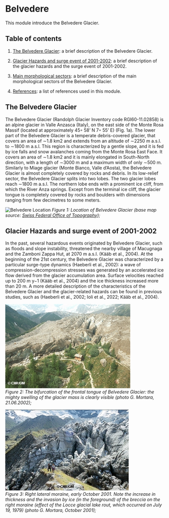 # Belvedere


This module introduce the Belvedere Glacier.

## Table of contents

1. [The Belvedere Glacier](#the-belvedere-glacier): a brief description of the Belvedere Glacier.

2. [Glacier Hazards and surge event of 2001-2002](#glacier-hazards-and-surge-event-of-2001-2002): a brief description of the glacier hazards and the surge event of 2001-2002.

3. [Main morphological sectors](#main-morphological-sectors): a brief description of the main morphological sectors of the Belvedere Glacier.

4. [References](#references): a list of references used in this module.

## The Belvedere Glacier

The Belvedere Glacier (Randolph Glacier Inventory code RGI60-11.02858) is an alpine glacier in Valle Anzasca (Italy), on the east side of the Monte Rosa Massif (located at approximately 45◦ 58’ N 7◦ 55’ E) (Fig. 1a). The lower part of the Belvedere Glacier is a temperate debris-covered glacier, that covers an area of ∼1.8 km2 and extends from an altitude of ∼2250 m a.s.l. to ∼1800 m a.s.l.
This region is characterized by a gentle slope, and it is fed by ice falls and snow avalanches coming from the Monte Rosa East Face.
It covers an area of ∼1.8 km2 and it is mainly elongated in South-North direction, with a length of ∼3000 m and a maximum width of only ∼500 m. Similarly to Miage glacier (Monte Bianco, Valle d’Aosta), the Belvedere Glacier is almost completely covered by rocks and debris.
In its low-relief sector, the Belvedere Glacier splits into two lobes. The two glacier lobes reach ∼1800 m a.s.l. The northern lobe ends with a prominent ice cliff, from which the River Anza springs.
Except from the terminal ice cliff, the glacier tongue is completely covered by rocks and boulders with dimensions ranging from few decimetres to some meters.

![Belvedere Location](../assets/img/intro/belvedere_location.png "Belvedere Location")
*Figure 1: Location of Belvedere Glacier (base map source: [Swiss Federal Office of Topography](https://www.geo.admin.ch));*

## Glacier Hazards and surge event of 2001-2002
In the past, several hazardous events originated by Belvedere Glacier, such as floods and slope instability, threatened the nearby village of Macugnaga and the Zamboni Zappa Hut, at 2070 m a.s.l. (Kääb et al., 2004). At the beginning of the 21st century, the Belvedere Glacier was characterized by a particular surge-type dynamics (Haeberli et al., 2002): a wave of compression-decompression stresses was generated by an accelerated ice flow derived from the glacier accumulation area. Surface velocities reached up to 200 m y−1 (Kääb et al., 2004) and the ice thickness increased more than 20 m. A more detailed description of the characteristics of the Belvedere Glacier and the glacier-related hazards can be found in previous studies, such as (Haeberli et al., 2002; Ioli et al., 2022; Kääb et al., 2004).

![Figure2](../assets/img/intro/surge.jpg "Surge1")  
*Figure 2: The bifurcation of the frontal tongue of Belvedere Glacier:  the mighty swelling of the glacier mass is clearly visible (photo G. Mortara, 21.06.2002);*

![Figure3](../assets/img/intro/surge2.jpg "Surge2")  
*Figure 3: Right lateral moraine, early October 2001. Note the increase in thickness and the invasion by ice (in the foreground) of the breccia on the right moraine (effect of the Locce glacial lake rout, which occurred on July 19, 1979) (photo G. Mortara, October 2001);*
